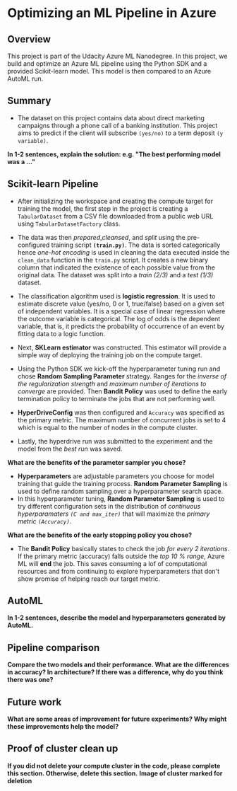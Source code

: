 # Optimizing an ML Pipeline in Azure

## Overview
This project is part of the Udacity Azure ML Nanodegree.
In this project, we build and optimize an Azure ML pipeline using the Python SDK and a provided Scikit-learn model.
This model is then compared to an Azure AutoML run.

## Summary
+ The dataset on this project contains data about direct marketing campaigns through a phone call of a banking institution. This project aims to predict if the client will subscribe `(yes/no)` to a term deposit `(y variable)`.

**In 1-2 sentences, explain the solution: e.g. "The best performing model was a ..."**

## Scikit-learn Pipeline
+ After initializing the workspace and creating the compute target for training the model, the first step in the project is creating a `TabularDataset` from a CSV file downloaded from a public web URL using `TabularDatasetFactory` class.

+ The data was then *prepared*,*cleansed*, and *split* using the pre-configured training script **`(train.py)`**. The data is sorted categorically hence *one-hot encoding* is used in cleaning the data executed inside the `clean_data` function in the `train.py` script. It creates a new binary column that indicated the existence of each possible value from the original data. The dataset was split into a *train (2/3)* and a *test (1/3)* dataset.

+ The classification algorithm used is **logistic regression**. It is used to estimate discrete value (yes/no, 0 or 1, true/false) based on a given set of independent variables. It is a special case of linear regression where the outcome variable is categorical. The log of odds is the dependent variable, that is, it predicts the probability of occurrence of an event by fitting data to a logic function.

+ Next, **SKLearn estimator** was constructed. This estimator will provide a simple way of deploying the training job on the compute target. 

+ Using the Python SDK we kick-off the hyperparameter tuning run and chose **Random Sampling Parameter** strategy.  Ranges for the *inverse of the regularization strength* and *maximum number of iterations to converge* are provided. Then **Bandit Policy** was used to define the early termination policy to terminate the jobs that are not performing well.

+ **HyperDriveConfig** was then configured and `Accuracy` was specified as the primary metric. The maximum number of concurrent jobs is set to 4 which is equal to the number of nodes in the compute cluster. 

+ Lastly, the hyperdrive run was submitted to the experiment and the model from the *best run* was saved.

**What are the benefits of the parameter sampler you chose?**
+ **Hyperparameters** are adjustable parameters you choose for model training that guide the training process. **Random Parameter Sampling** is used to define random sampling over a hyperparameter search space.
+ In this hyperparameter tuning, **Random Parameter Sampling** is used to try different configuration sets in the distribution of *continuous hyperparamaters `(C and max_iter)`* that will maximize the *primary metric `(Accuracy)`*.

**What are the benefits of the early stopping policy you chose?**
+ The **Bandit Policy** basically states to check the job *for every 2 iterations*. If the primary metric (accuracy) falls outside the *top 10 % range*, Azure ML will **end** the job. This saves consuming a lof of computational resources and from continuing to explore hyperparameters that don't show promise of helping reach our target metric.
## AutoML
**In 1-2 sentences, describe the model and hyperparameters generated by AutoML.**

## Pipeline comparison
**Compare the two models and their performance. What are the differences in accuracy? In architecture? If there was a difference, why do you think there was one?**

## Future work
**What are some areas of improvement for future experiments? Why might these improvements help the model?**

## Proof of cluster clean up
**If you did not delete your compute cluster in the code, please complete this section. Otherwise, delete this section.**
**Image of cluster marked for deletion**
